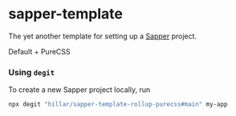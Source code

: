 # sapper-template

The yet another template for setting up a [Sapper](https://github.com/sveltejs/sapper) project.

Default  + PureCSS

### Using `degit`

To create a new Sapper project locally, run

```bash
npx degit "hillar/sapper-template-rollup-purecss#main" my-app
```
